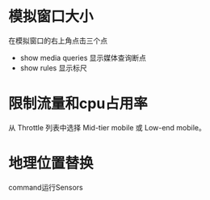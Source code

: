 # 模拟窗口大小

在模拟窗口的右上角点击三个点
- show media queries 显示媒体查询断点
- show rules 显示标尺

# 限制流量和cpu占用率
从 Throttle 列表中选择 Mid-tier mobile 或 Low-end mobile。

# 地理位置替换
command运行Sensors